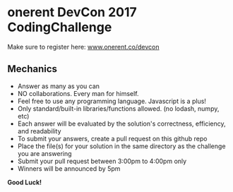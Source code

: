 # onerent DevCon 2017 CodingChallenge

Make sure to register here: www.onerent.co/devcon

## Mechanics
* Answer as many as you can
* NO collaborations.  Every man for himself.
* Feel free to use any programming language.  Javascript is a plus!
* Only standard/built-in libraries/functions allowed. (no lodash, numpy, etc)
* Each answer will be evaluated by the solution's correctness, efficiency, and readability
* To submit your answers, create a pull request on this github repo
* Place the file(s) for your solution in the same directory as the challenge you are answering
* Submit your pull request between 3:00pm to 4:00pm only
* Winners will be announced by 5pm

**Good Luck!**
